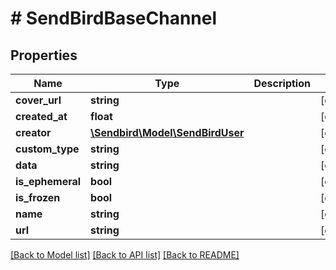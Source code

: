 # # SendBirdBaseChannel

## Properties

Name | Type | Description | Notes
------------ | ------------- | ------------- | -------------
**cover_url** | **string** |  | [optional]
**created_at** | **float** |  | [optional]
**creator** | [**\Sendbird\Model\SendBirdUser**](SendBirdUser.md) |  | [optional]
**custom_type** | **string** |  | [optional]
**data** | **string** |  | [optional]
**is_ephemeral** | **bool** |  | [optional]
**is_frozen** | **bool** |  | [optional]
**name** | **string** |  | [optional]
**url** | **string** |  | [optional]

[[Back to Model list]](../../README.md#models) [[Back to API list]](../../README.md#endpoints) [[Back to README]](../../README.md)
